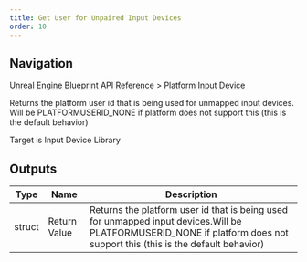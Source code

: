 ```yaml
---
title: Get User for Unpaired Input Devices
order: 10
---
```

## Navigation

[Unreal Engine Blueprint API Reference](https://dev.epicgames.com/documentation/en-us/unreal-engine/BlueprintAPI) > [Platform Input Device](https://dev.epicgames.com/documentation/en-us/unreal-engine/BlueprintAPI/PlatformInputDevice)

Returns the platform user id that is being used for unmapped input devices.
Will be PLATFORMUSERID_NONE if platform does not support this (this is the default behavior)

Target is Input Device Library

## Outputs

| Type | Name | Description |
| --- | --- | --- |
| struct | Return Value | Returns the platform user id that is being used for unmapped input devices.Will be PLATFORMUSERID_NONE if platform does not support this (this is the default behavior) |
